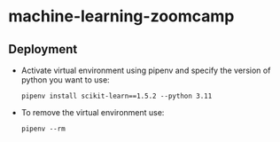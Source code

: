 # machine-learning-zoomcamp

## Deployment
- Activate virtual environment using pipenv and specify the version of python you want to use:

    `pipenv install scikit-learn==1.5.2 --python 3.11`

- To remove the virtual environment use:

    `pipenv --rm`